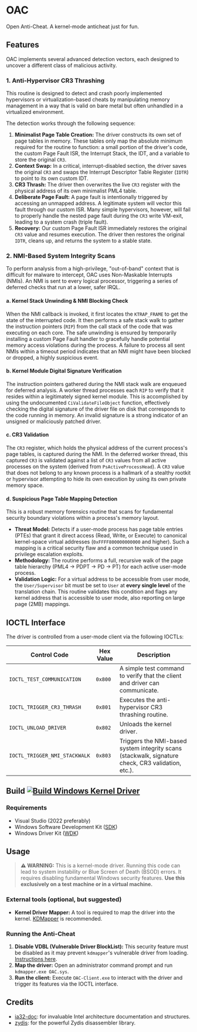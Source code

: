 # OAC
Open Anti-Cheat. A kernel-mode anticheat just for fun.

## Features

OAC implements several advanced detection vectors, each designed to uncover a different class of malicious activity.

### 1. Anti-Hypervisor CR3 Thrashing

This routine is designed to detect and crash poorly implemented hypervisors or virtualization-based cheats by manipulating memory management in a way that is valid on bare metal but often unhandled in a virtualized environment.

The detection works through the following sequence:
1.  **Minimalist Page Table Creation:** The driver constructs its own set of page tables in memory. These tables only map the absolute minimum required for the routine to function: a small portion of the driver's code, the custom Page Fault ISR, the Interrupt Stack, the IDT, and a variable to store the original `CR3`.
2.  **Context Swap:** In a critical, interrupt-disabled section, the driver saves the original `CR3` and swaps the Interrupt Descriptor Table Register (`IDTR`) to point to its own custom IDT.
3.  **CR3 Thrash:** The driver then overwrites the live `CR3` register with the physical address of its own minimalist PML4 table.
4.  **Deliberate Page Fault:** A page fault is intentionally triggered by accessing an unmapped address. A legitimate system will vector this fault through our custom ISR. Many simple hypervisors, however, will fail to properly handle the nested page fault during the `CR3` write VM-exit, leading to a system crash (triple fault).
5.  **Recovery:** Our custom Page Fault ISR immediately restores the original `CR3` value and resumes execution. The driver then restores the original `IDTR`, cleans up, and returns the system to a stable state.

### 2. NMI-Based System Integrity Scans

To perform analysis from a high-privilege, "out-of-band" context that is difficult for malware to intercept, OAC uses Non-Maskable Interrupts (NMIs). An NMI is sent to every logical processor, triggering a series of deferred checks that run at a lower, safer IRQL.

#### a. Kernel Stack Unwinding & NMI Blocking Check
When the NMI callback is invoked, it first locates the `KTRAP_FRAME` to get the state of the interrupted code. It then performs a safe stack walk to gather the instruction pointers (`RIP`) from the call stack of the code that was executing on each core. The safe unwinding is ensured by temporarily installing a custom Page Fault handler to gracefully handle potential memory access violations during the process. A failure to process all sent NMIs within a timeout period indicates that an NMI might have been blocked or dropped, a highly suspicious event.

#### b. Kernel Module Digital Signature Verification
The instruction pointers gathered during the NMI stack walk are enqueued for deferred analysis. A worker thread processes each `RIP` to verify that it resides within a legitimately signed kernel module. This is accomplished by using the undocumented `CiValidateFileObject` function, effectively checking the digital signature of the driver file on disk that corresponds to the code running in memory. An invalid signature is a strong indicator of an unsigned or maliciously patched driver.

#### c. CR3 Validation
The `CR3` register, which holds the physical address of the current process's page tables, is captured during the NMI. In the deferred worker thread, this captured `CR3` is validated against a list of `CR3` values from all active processes on the system (derived from `PsActiveProcessHead`). A `CR3` value that does not belong to any known process is a hallmark of a stealthy rootkit or hypervisor attempting to hide its own execution by using its own private memory space.

#### d. Suspicious Page Table Mapping Detection
This is a robust memory forensics routine that scans for fundamental security boundary violations within a process's memory layout.
-   **Threat Model:** Detects if a user-mode process has page table entries (PTEs) that grant it direct access (Read, Write, or Execute) to canonical kernel-space virtual addresses (`0xFFFF800000000000` and higher). Such a mapping is a critical security flaw and a common technique used in privilege escalation exploits.
-   **Methodology:** The routine performs a full, recursive walk of the page table hierarchy (PML4 -> PDPT -> PD -> PT) for each active user-mode process.
-   **Validation Logic:** For a virtual address to be accessible from user mode, the `User/Supervisor` bit must be set to `User` at **every single level** of the translation chain. This routine validates this condition and flags any kernel address that is accessible to user mode, also reporting on large page (2MB) mappings.

## IOCTL Interface

The driver is controlled from a user-mode client via the following IOCTLs:

| Control Code                  | Hex Value | Description                                                                                             |
| ----------------------------- | --------- | ------------------------------------------------------------------------------------------------------- |
| `IOCTL_TEST_COMMUNICATION`    | `0x800`   | A simple test command to verify that the client and driver can communicate.                             |
| `IOCTL_TRIGGER_CR3_THRASH`    | `0x801`   | Executes the anti-hypervisor CR3 thrashing routine.                                                     |
| `IOCTL_UNLOAD_DRIVER`         | `0x802`   | Unloads the kernel driver.                                                                              |
| `IOCTL_TRIGGER_NMI_STACKWALK` | `0x803`   | Triggers the NMI-based system integrity scans (stackwalk, signature check, CR3 validation, etc.).       |


## Build [![Build Windows Kernel Driver](https://github.com/lauralex/OAC/actions/workflows/msbuild.yml/badge.svg)](https://github.com/lauralex/OAC/actions/workflows/msbuild.yml)
### Requirements
- Visual Studio (2022 preferably)
- Windows Software Development Kit ([SDK](https://developer.microsoft.com/en-us/windows/downloads/windows-sdk/))
- Windows Driver Kit ([WDK](https://learn.microsoft.com/en-us/windows-hardware/drivers/download-the-wdk))

## Usage

> **:warning: WARNING:** This is a kernel-mode driver. Running this code can lead to system instability or Blue Screen of Death (BSOD) errors. It requires disabling fundamental Windows security features. **Use this exclusively on a test machine or in a virtual machine.**

### External tools (optional, but suggested)
- **Kernel Driver Mapper:** A tool is required to map the driver into the kernel. [KDMapper](https://github.com/TheCruZ/kdmapper) is recommended.

### Running the Anti-Cheat
1. **Disable VDBL (Vulnerable Driver BlockList):** This security feature must be disabled as it may prevent `kdmapper`'s vulnerable driver from loading. [Instructions here](https://www.elevenforum.com/t/enable-or-disable-microsoft-vulnerable-driver-blocklist-in-windows-11.10031/).
2. **Map the driver:** Open an administrator command prompt and run `kdmapper.exe OAC.sys`.
3. **Run the client:** Execute `OAC-Client.exe` to interact with the driver and trigger its features via the IOCTL interface.

## Credits
- [ia32-doc](https://github.com/ia32-doc/ia32-doc): for invaluable Intel architecture documentation and structures.
- [zydis](https://github.com/zyantific/zydis): for the powerful Zydis disassembler library.
